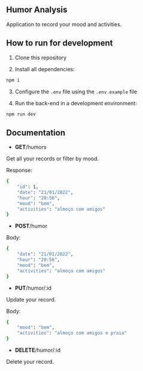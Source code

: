 ## Humor Analysis

Application to record your mood and activities.

## How to run for development

1. Clone this repository

2. Install all dependencies:

```bash
npm i
```

3. Configure the `.env` file using the `.env.example` file

4. Run the back-end in a development environment:

```bash
npm run dev
```

## Documentation

- **GET**/humors

Get all your records or filter by mood.

Response:

```bash
{
    "id": 1,
    "date": "21/01/2022",
    "hour": "20:56",
    "mood": "bem",
    "activities": "almoço com amigos"
}
```

- **POST**/humor

Body: 

```bash
{
    "date": "21/01/2022",
    "hour": "20:56",
    "mood": "bem",
    "activities": "almoço com amigos"
}
```

- **PUT**/humor/:id

Update your record.

Body:

```bash
{
    "mood": "bem",
    "activities": "almoço com amigos e praia"
}
```

- **DELETE**/humor/:id

Delete your record.






